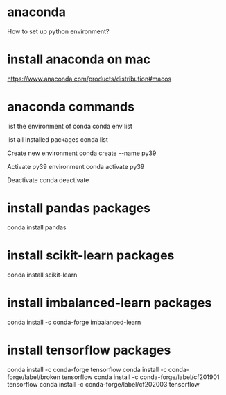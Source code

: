# anaconda
How to set up python environment?

# install anaconda on mac
https://www.anaconda.com/products/distribution#macos

# anaconda commands

list the environment of conda
conda env list

list all installed packages
conda list

Create new environment
conda create --name py39

Activate py39 environment
conda activate py39

Deactivate
conda deactivate

# install pandas packages
conda install pandas

# install scikit-learn packages
conda install scikit-learn

# install imbalanced-learn packages
conda install -c conda-forge imbalanced-learn

# install tensorflow packages
conda install -c conda-forge tensorflow
conda install -c conda-forge/label/broken tensorflow
conda install -c conda-forge/label/cf201901 tensorflow
conda install -c conda-forge/label/cf202003 tensorflow
